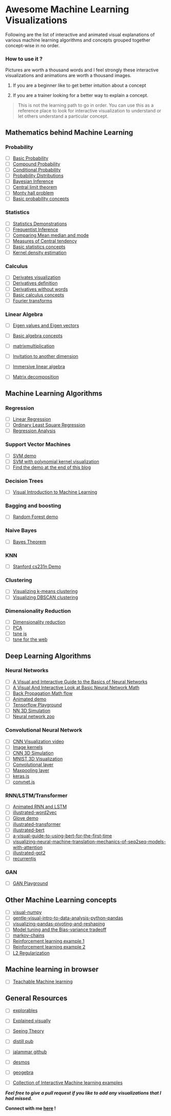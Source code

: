 # Awesome Machine Learning Visualizations

Following are the list of interactive and animated visual explanations of various machine learning algorithms and concepts grouped together concept-wise in no order.

### How to use it ?

Pictures are worth a thousand words and I feel strongly these interactive visualizations and animations are worth a thousand images.

1. If you are a beginner like to get better intuition about a concept

2. If you are a trainer looking for a better way to explain a concept.

>This is not the learning path to go in order. You can use this as a reference place to look for interactive visualization to understand or let others understand a particular concept.

## Mathematics behind Machine Learning

### Probability

- [ ] [Basic Probability](https://seeing-theory.brown.edu/basic-probability/index.html)
- [ ] [Compound Probability](https://seeing-theory.brown.edu/compound-probability/index.html)
- [ ] [Conditional Probability](http://setosa.io/ev/conditional-probability/)
- [ ] [Probability Distributions](https://seeing-theory.brown.edu/probability-distributions/index.html)
- [ ] [Bayesian Inference](https://seeing-theory.brown.edu/bayesian-inference/index.html)
- [ ] [Central limit theorem](http://blog.vctr.me/posts/central-limit-theorem.html)
- [ ] [Monty hall problem](http://blog.vctr.me/monty-hall/)
- [ ] [Basic probability concepts](https://www.geogebra.org/t/probability)

### Statistics

- [ ] [Statistics Demonstrations](https://www.geogebra.org/m/LM5Nl8aB)
- [ ] [Frequentist Inference](https://seeing-theory.brown.edu/frequentist-inference/index.html)
- [ ] [Comparing Mean median and mode](https://www.geogebra.org/m/qd7tr6Pr)
- [ ] [Measures of Central tendency](https://www.geogebra.org/m/K8zZ8eXg)
- [ ] [Basic statistics concepts](https://www.geogebra.org/t/statistics)
- [ ] [Kernel density estimation](https://mathisonian.github.io/kde/)

### Calculus

- [ ] [Derivates visualization](https://www.desmos.com/calculator/4pf1dxxzq2)
- [ ] [Derivatives definition](https://mathsci2.appstate.edu/~cookwj/sage/calculus/definition_derivative.html)
- [ ] [Derivatives without words](https://www.geogebra.org/m/BDYnGhbt)
- [ ] [Basic calculus concepts](https://www.geogebra.org/t/calculus)
- [ ] [Fourier transforms](http://www.jezzamon.com/fourier/index.html)

### Linear Algebra

- [ ] [Eigen values and Eigen vectors](http://setosa.io/ev/eigenvectors-and-eigenvalues/)
- [ ] [Basic algebra concepts](https://www.geogebra.org/t/algebra)
- [ ] [matrixmultiplication](http://matrixmultiplication.xyz/)
- [ ] [Invitation to another dimension](https://maxgoldste.in/invitation-to-another-dimension/)
- [ ] [Immersive linear algebra](http://immersivemath.com/ila/index.html)
- [ ] [Matrix decomposition](https://p.migdal.pl/matrix-decomposition-viz/)


## Machine Learning Algorithms

### Regression

- [ ] [Linear Regression](https://www.geogebra.org/m/rJj6yr6C)
- [ ] [Ordinary Least Square Regression](http://setosa.io/ev/ordinary-least-squares-regression/)
- [ ] [Regression Analysis](https://seeing-theory.brown.edu/regression-analysis/index.html)

### Support Vector Machines

- [ ] [SVM demo](https://cs.stanford.edu/people/karpathy/svmjs/demo/)
- [ ] [SVM with polynomial kernel visualization](https://youtu.be/3liCbRZPrZA)
- [ ] [Find the demo at the end of this blog](http://www.cristiandima.com/basics-of-support-vector-machines/)

### Decision Trees

- [ ] [Visual Introduction to Machine Learning](http://www.r2d3.us/visual-intro-to-machine-learning-part-1/)

### Bagging and boosting

- [ ] [Random Forest demo](https://cs.stanford.edu/~karpathy/svmjs/demo/demoforest.html)

### Naive Bayes

- [ ] [Bayes Theorem](https://seeing-theory.brown.edu/bayesian-inference/index.html)

### KNN

- [ ] [Stanford cs231n Demo](http://vision.stanford.edu/teaching/cs231n-demos/knn/)

### Clustering

- [ ] [Visualizing k-means clustering](https://www.naftaliharris.com/blog/visualizing-k-means-clustering/)
- [ ] [Visualizing DBSCAN clustering](https://www.naftaliharris.com/blog/visualizing-dbscan-clustering/)

### Dimensionality Reduction

- [ ] [Dimensionality reduction](https://idyll.pub/post/dimensionality-reduction-293e465c2a3443e8941b016d/)
- [ ] [PCA](http://setosa.io/ev/principal-component-analysis/)
- [ ] [tsne js](https://cs.stanford.edu/people/karpathy/tsnejs/)
- [ ] [tsne for the web](https://nicola17.github.io/tfjs-tsne-demo/)

## Deep Learning Algorithms

### Neural Networks

- [ ] [A Visual and Interactive Guide to the Basics of Neural Networks](http://jalammar.github.io/visual-interactive-guide-basics-neural-networks/)
- [ ] [A Visual And Interactive Look at Basic Neural Network Math](http://jalammar.github.io/feedforward-neural-networks-visual-interactive/)
- [ ] [Back Propagation Math flow](http://home.agh.edu.pl/~vlsi/AI/backp_t_en/backprop.html)
- [ ] [Animated demo](https://lecture-demo.ira.uka.de/neural-network-demo/)
- [ ] [Tensorflow Playground](http://playground.tensorflow.org)
- [ ] [NN 3D Simulation](https://www.youtube.com/watch?v=3JQ3hYko51Y)
- [ ] [Neural network zoo](https://www.asimovinstitute.org/neural-network-zoo/)

### Convolutional Neural Network

- [ ] [CNN Visualization video](https://www.youtube.com/watch?v=f0t-OCG79-U&list=WL&index=3&t=0s)
- [ ] [Image kernels](http://setosa.io/ev/image-kernels/)
- [ ] [CNN 3D Simulation](https://www.youtube.com/watch?v=3JQ3hYko51Y)
- [ ] [MNIST 3D Visualization](https://www.cs.ryerson.ca/~aharley/vis/conv/)
- [ ] [Convolutional layer](https://www.youtube.com/watch?v=f0t-OCG79-U)
- [ ] [Maxpooling layer](https://www.youtube.com/watch?v=mW3KyFZDNIQ)
- [ ] [keras.js](https://transcranial.github.io/keras-js/#/mnist-cnn)
- [ ] [convnet.js](https://cs.stanford.edu/people/karpathy/convnetjs/demo/classify2d.html)

### RNN/LSTM/Transformer


- [ ] [Animated RNN and LSTM](https://towardsdatascience.com/animated-rnn-lstm-and-gru-ef124d06cf45)
- [ ] [illustrated-word2vec](http://jalammar.github.io/illustrated-word2vec/)
- [ ] [Glove demo](https://lamyiowce.github.io/word2viz/)
- [ ] [illustrated-transformer](http://jalammar.github.io/illustrated-transformer/)
- [ ] [illustrated-bert](http://jalammar.github.io/illustrated-bert/)
- [ ] [a-visual-guide-to-using-bert-for-the-first-time](http://jalammar.github.io/a-visual-guide-to-using-bert-for-the-first-time/)
- [ ] [visualizing-neural-machine-translation-mechanics-of-seq2seq-models-with-attention](http://jalammar.github.io/visualizing-neural-machine-translation-mechanics-of-seq2seq-models-with-attention/)
- [ ] [illustrated-gpt2](http://jalammar.github.io/illustrated-gpt2/)
- [ ] [recurrentjs](https://cs.stanford.edu/people/karpathy/recurrentjs/)

### GAN

- [ ] [GAN Playground](https://poloclub.github.io/ganlab/)


## Other Machine Learning concepts

- [ ] [visual-numpy](http://jalammar.github.io/visual-numpy/)
- [ ] [gentle-visual-intro-to-data-analysis-python-pandas](http://jalammar.github.io/gentle-visual-intro-to-data-analysis-python-pandas/)
- [ ] [visualizing-pandas-pivoting-and-reshaping](http://jalammar.github.io/visualizing-pandas-pivoting-and-reshaping/)
- [ ] [Model tuning and the Bias-variance tradeoff](http://www.r2d3.us/visual-intro-to-machine-learning-part-2/)
- [ ] [markov-chains](http://setosa.io/blog/2014/07/26/markov-chains/index.html)
- [ ] [Reinforcement learning example 1](https://janhuenermann.com/blog/learning-to-drive)
- [ ] [Reinforcement learning example 2](https://youtu.be/kopoLzvh5jY)
- [ ] [L2 Regularization](https://thomas-tanay.github.io/post--L2-regularization/)

## Machine learning in browser

- [ ] [Teachable Machine learning](https://teachablemachine.withgoogle.com/)

## General Resources

- [ ] [explorables](https://explorabl.es/math/)
- [ ] [Explained visually](http://setosa.io/ev/)
- [ ] [Seeing Theory](https://seeing-theory.brown.edu)
- [ ] [distill pub](https://distill.pub/)
- [ ] [jalammar github](http://jalammar.github.io/)
- [ ] [desmos](https://www.desmos.com/)
- [ ] [geogebra](https://www.geogebra.org/materials)
- [ ] [Collection of Interactive Machine learning examples](https://research.google.com/seedbank/)


***Feel free to give a pull request if you like to add any visualizations that I had missed.***

**Connect with me [here](https://www.linkedin.com/in/mknoordeen) !**

